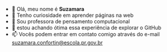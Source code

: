 - 👋 Olá, meu nome é **Suzamara**
- 👀 Tenho curiosidade em aprender páginas na web
- 🌱 Sou professora de pensamento computacional
- 💞️ estou achando ótima essa experiência de explorar o GitHub
- 📫 Vocês podem entrar em contato comigo através do e-mail suzamara.confortin@escola.pr.gov.br

<!---
suzipc2022/suzipc2022 is a ✨ special ✨ repository because its `README.md` (this file) appears on your GitHub profile.
You can click the Preview link to take a look at your changes.
--->
